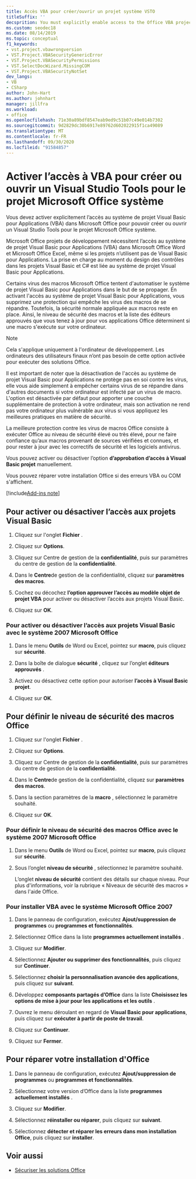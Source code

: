 ```yaml
---
title: Accès VBA pour créer/ouvrir un projet système VSTO
titleSuffix: ''
decsprition: You must explicitly enable access to the Office VBA project system before you can create or open a Visual Studio Tools for Office system project
ms.custom: seodec18
ms.date: 08/14/2019
ms.topic: conceptual
f1_keywords:
- vst.project.vbawrongversion
- VST.Project.VBASecurityGenericError
- VST.Project.VBASecurityPermissions
- VST.SelectDocWizard.MissingCOM
- VST.Project.VBASecurityNotSet
dev_langs:
- VB
- CSharp
author: John-Hart
ms.author: johnhart
manager: jillfra
ms.workload:
- office
ms.openlocfilehash: 71e30a89bdf8547eab9ed9c51b07c49e014b7302
ms.sourcegitcommit: 9d2829dc30b6917e89762d602022915f1ca49089
ms.translationtype: MT
ms.contentlocale: fr-FR
ms.lasthandoff: 09/30/2020
ms.locfileid: "91584857"
---
```

# <a name="enable-access-to-vba-to-create-or-open-a-visual-studio-tools-for-the-microsoft-office-system-project"></a>Activer l’accès à VBA pour créer ou ouvrir un Visual Studio Tools pour le projet Microsoft Office système

Vous devez activer explicitement l’accès au système de projet Visual Basic pour Applications (VBA) dans Microsoft Office pour pouvoir créer ou ouvrir un Visual Studio Tools pour le projet Microsoft Office système.

 Microsoft Office projets de développement nécessitent l’accès au système de projet Visual Basic pour Applications (VBA) dans Microsoft Office Word et Microsoft Office Excel, même si les projets n’utilisent pas de Visual Basic pour Applications. La prise en charge au moment du design des contrôles dans les projets Visual Basic et C# est liée au système de projet Visual Basic pour Applications.

 Certains virus des macros Microsoft Office tentent d'automatiser le système de projet Visual Basic pour Applications dans le but de se propager. En activant l'accès au système de projet Visual Basic pour Applications, vous supprimez une protection qui empêche les virus des macros de se répandre. Toutefois, la sécurité normale appliquée aux macros reste en place. Ainsi, le niveau de sécurité des macros et la liste des éditeurs approuvés que vous tenez à jour pour vos applications Office déterminent si une macro s'exécute sur votre ordinateur.

> [!NOTE]
> Cela s'applique uniquement à l'ordinateur de développement. Les ordinateurs des utilisateurs finaux n’ont pas besoin de cette option activée pour exécuter des solutions Office.

 Il est important de noter que la désactivation de l'accès au système de projet Visual Basic pour Applications ne protège pas en soi contre les virus, elle vous aide simplement à empêcher certains virus de se répandre dans d'autres documents si votre ordinateur est infecté par un virus de macro. L'option est désactivée par défaut pour apporter une couche supplémentaire de protection à votre ordinateur, mais son activation ne rend pas votre ordinateur plus vulnérable aux virus si vous appliquez les meilleures pratiques en matière de sécurité.

 La meilleure protection contre les virus de macros Office consiste à exécuter Office au niveau de sécurité élevé ou très élevé, pour ne faire confiance qu’aux macros provenant de sources vérifiées et connues, et pour rester à jour avec les correctifs de sécurité et les logiciels antivirus.

 Vous pouvez activer ou désactiver l’option **d’approbation d’accès à Visual Basic projet** manuellement.

 Vous pouvez réparer votre installation Office si des erreurs VBA ou COM s'affichent.

[!include[Add-ins note](includes/addinsnote.md)]

## <a name="to-enable-or-disable-access-to-visual-basic-projects"></a>Pour activer ou désactiver l’accès aux projets Visual Basic

1. Cliquez sur l'onglet **Fichier** .

2. Cliquez sur **Options**.

3. Cliquez sur Centre de gestion de la **confidentialité**, puis sur paramètres du centre de gestion de la **confidentialité**.

4. Dans le **Centre**de gestion de la confidentialité, cliquez sur **paramètres des macros**.

5. Cochez ou décochez **l’option approuver l’accès au modèle objet de projet VBA** pour activer ou désactiver l’accès aux projets Visual Basic.

6. Cliquez sur **OK**.

### <a name="to-enable-or-disable-access-to-visual-basic-projects-with-the-2007-microsoft-office-system"></a>Pour activer ou désactiver l’accès aux projets Visual Basic avec le système 2007 Microsoft Office

1. Dans le menu **Outils** de Word ou Excel, pointez sur **macro**, puis cliquez sur **sécurité**.

2. Dans la boîte de dialogue **sécurité** , cliquez sur l’onglet **éditeurs approuvés** .

3. Activez ou désactivez cette option pour autoriser **l’accès à Visual Basic projet**.

4. Cliquez sur **OK**.

## <a name="to-set-your-office-macro-security-level"></a>Pour définir le niveau de sécurité des macros Office

1. Cliquez sur l'onglet **Fichier** .

2. Cliquez sur **Options**.

3. Cliquez sur Centre de gestion de la **confidentialité**, puis sur paramètres du centre de gestion de la **confidentialité**.

4. Dans le **Centre**de gestion de la confidentialité, cliquez sur **paramètres des macros**.

5. Dans la section paramètres de la **macro** , sélectionnez le paramètre souhaité.

6. Cliquez sur **OK**.

### <a name="to-set-your-office-macro-security-level-with-the-2007-microsoft-office-system"></a>Pour définir le niveau de sécurité des macros Office avec le système 2007 Microsoft Office

1. Dans le menu **Outils** de Word ou Excel, pointez sur **macro**, puis cliquez sur **sécurité**.

2. Sous l’onglet **niveau de sécurité** , sélectionnez le paramètre souhaité.

    L’onglet **niveau de sécurité** contient des détails sur chaque niveau. Pour plus d'informations, voir la rubrique « Niveaux de sécurité des macros » dans l'aide Office.

### <a name="to-install-vba-with-the-2007-microsoft-office-system"></a>Pour installer VBA avec le système Microsoft Office 2007

1. Dans le panneau de configuration, exécutez **Ajout/suppression de programmes** ou **programmes et fonctionnalités**.

2. Sélectionnez Office dans la liste **programmes actuellement installés** .

3. Cliquez sur **Modifier**.

4. Sélectionnez **Ajouter ou supprimer des fonctionnalités**, puis cliquez sur **Continuer**.

5. Sélectionnez **choisir la personnalisation avancée des applications**, puis cliquez sur **suivant**.

6. Développez **composants partagés d’Office** dans la liste **Choisissez les options de mise à jour pour les applications et les outils** .

7. Ouvrez le menu déroulant en regard de **Visual Basic pour applications**, puis cliquez sur **exécuter à partir de poste de travail**.

8. Cliquez sur **Continuer**.

9. Cliquez sur **Fermer**.

## <a name="to-repair-your-installation-of-office"></a>Pour réparer votre installation d'Office

1. Dans le panneau de configuration, exécutez **Ajout/suppression de programmes** ou **programmes et fonctionnalités**.

2. Sélectionnez votre version d’Office dans la liste **programmes actuellement installés** .

3. Cliquez sur **Modifier**.

4. Sélectionnez **réinstaller ou réparer**, puis cliquez sur **suivant**.

5. Sélectionnez **détecter et réparer les erreurs dans mon installation Office**, puis cliquez sur **installer**.

## <a name="see-also"></a>Voir aussi
- [Sécuriser les solutions Office](../vsto/securing-office-solutions.md)
